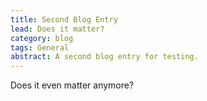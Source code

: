 ```yaml
---
title: Second Blog Entry
lead: Does it matter?
category: blog
tags: General
abstract: A second blog entry for testing.
---
```


Does it even matter anymore?
